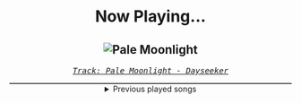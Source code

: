 <div align="center"> 
<h1>Now Playing...</h1>

![Pale Moonlight](https://i.scdn.co/image/ab67616d00001e023dbcf71014fd342f6e78031a)
--
_<samp><a href="https://open.spotify.com/track/1IQA1li1Io3D5WY6RNekD6">Track: Pale Moonlight - Dayseeker</a></samp>_

<div style="border: 1px #4B5054 solid"></div>
<details>
  <summary>
    Previous played songs
  </summary>
  <table>
    <thead>
      <tr>
        <th>
          Artist
        </th>
        <th>
          Song
        </th>
        <th>
          Link
        </th>
      </tr>
    </thead>
    <tbody>
      <tr><td>Dayseeker</td><td>Pale Moonlight</td><td><a href="https://open.spotify.com/track/1IQA1li1Io3D5WY6RNekD6">https://open.spotify.com/track/1IQA1li1Io3D5WY6RNekD6</a></td></tr><tr><td>Dayseeker</td><td>Bloodlust</td><td><a href="https://open.spotify.com/track/0EJ9cdzNwraAU0yzwGL2ZE">https://open.spotify.com/track/0EJ9cdzNwraAU0yzwGL2ZE</a></td></tr><tr><td>Dayseeker</td><td>Shapeshift</td><td><a href="https://open.spotify.com/track/6JETZ58xlV6YGNQWLj2T0A">https://open.spotify.com/track/6JETZ58xlV6YGNQWLj2T0A</a></td></tr><tr><td>Dayseeker</td><td>Creature In The Black Night</td><td><a href="https://open.spotify.com/track/4kMBP4BSFB0vNYQDVGiJq6">https://open.spotify.com/track/4kMBP4BSFB0vNYQDVGiJq6</a></td></tr><tr><td>Dayseeker</td><td>Pale Moonlight</td><td><a href="https://open.spotify.com/track/1IQA1li1Io3D5WY6RNekD6">https://open.spotify.com/track/1IQA1li1Io3D5WY6RNekD6</a></td></tr><tr><td>Dayseeker</td><td>Bloodlust</td><td><a href="https://open.spotify.com/track/0EJ9cdzNwraAU0yzwGL2ZE">https://open.spotify.com/track/0EJ9cdzNwraAU0yzwGL2ZE</a></td></tr><tr><td>Dayseeker</td><td>Shapeshift</td><td><a href="https://open.spotify.com/track/6JETZ58xlV6YGNQWLj2T0A">https://open.spotify.com/track/6JETZ58xlV6YGNQWLj2T0A</a></td></tr><tr><td>Dayseeker</td><td>Creature In The Black Night</td><td><a href="https://open.spotify.com/track/4kMBP4BSFB0vNYQDVGiJq6">https://open.spotify.com/track/4kMBP4BSFB0vNYQDVGiJq6</a></td></tr><tr><td>Dayseeker</td><td>Pale Moonlight</td><td><a href="https://open.spotify.com/track/1IQA1li1Io3D5WY6RNekD6">https://open.spotify.com/track/1IQA1li1Io3D5WY6RNekD6</a></td></tr><tr><td>Catsclaw</td><td>Measured Twice</td><td><a href="https://open.spotify.com/track/5HTPwTQIJ5IYYqzWypwHbd">https://open.spotify.com/track/5HTPwTQIJ5IYYqzWypwHbd</a></td></tr><tr><td>Limp Bizkit</td><td>Rollin' (Air Raid Vehicle)</td><td><a href="https://open.spotify.com/track/3IV4swNduIRunHREK80owz">https://open.spotify.com/track/3IV4swNduIRunHREK80owz</a></td></tr><tr><td>Rise Against</td><td>Prayer Of The Refugee</td><td><a href="https://open.spotify.com/track/2VGQ342iuqj6aSaYbyBQVJ">https://open.spotify.com/track/2VGQ342iuqj6aSaYbyBQVJ</a></td></tr><tr><td>Story Of The Year</td><td>Until the Day I Die</td><td><a href="https://open.spotify.com/track/0DKNNR9iDjwfCEpMiFXMJq">https://open.spotify.com/track/0DKNNR9iDjwfCEpMiFXMJq</a></td></tr><tr><td>Bullet For My Valentine</td><td>Waking the Demon</td><td><a href="https://open.spotify.com/track/0k6wiMT26Wc3K4B2IiloUw">https://open.spotify.com/track/0k6wiMT26Wc3K4B2IiloUw</a></td></tr><tr><td>Powerman 5000</td><td>Bombshell</td><td><a href="https://open.spotify.com/track/2yY4ojg6wfEFBGVZoJuXqK">https://open.spotify.com/track/2yY4ojg6wfEFBGVZoJuXqK</a></td></tr><tr><td>Powerman 5000</td><td>Bombshell</td><td><a href="https://open.spotify.com/track/2yY4ojg6wfEFBGVZoJuXqK">https://open.spotify.com/track/2yY4ojg6wfEFBGVZoJuXqK</a></td></tr><tr><td>Dope</td><td>Nothing For Me Here</td><td><a href="https://open.spotify.com/track/1gPdjuMeLzKlCFRwbywdf3">https://open.spotify.com/track/1gPdjuMeLzKlCFRwbywdf3</a></td></tr><tr><td>Linkin Park</td><td>Lying from You</td><td><a href="https://open.spotify.com/track/4qVR3CF8FuFvHN4L6vXlB1">https://open.spotify.com/track/4qVR3CF8FuFvHN4L6vXlB1</a></td></tr><tr><td>Breaking Benjamin</td><td>Had Enough</td><td><a href="https://open.spotify.com/track/7u93rCmIM9mBoT4mvfUBTZ">https://open.spotify.com/track/7u93rCmIM9mBoT4mvfUBTZ</a></td></tr><tr><td>Red</td><td>Breathe Into Me</td><td><a href="https://open.spotify.com/track/0DLjcGTmH2NV9AjzecAGT6">https://open.spotify.com/track/0DLjcGTmH2NV9AjzecAGT6</a></td></tr>
    </tbody>
  </table>
</details>

</div>
